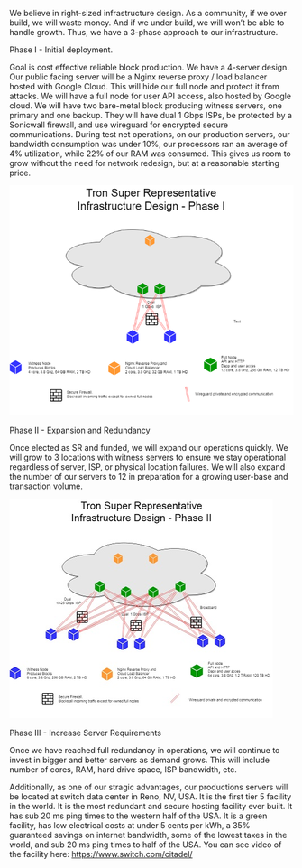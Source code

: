We believe in right-sized infrastructure design.   As a community, if we over build, we will waste money.  And if we under build, we will won’t be able to handle growth. Thus, we have a 3-phase approach to our infrastructure.

Phase I -  Initial deployment.  

Goal is cost effective reliable block production.  We have a 4-server design.  Our public facing server will be a Nginx reverse proxy / load balancer hosted with Google Cloud.  This will hide our full node and protect it from attacks. We will have a full node for user API access, also hosted by Google cloud.  We will have two bare-metal block producing witness servers, one primary and one backup. They will have dual 1 Gbps ISPs, be protected by a Sonicwall firewall, and use wireguard for encrypted secure communications.
During test net operations, on our production servers, our bandwidth consumption was under 10%, our processors ran an average of 4% utilization, while 22% of our RAM was consumed. This gives us room to grow without the need for network redesign, but at a reasonable starting price.

![](https://github.com/Pythagoras51213/tronsr-template/blob/master/Tron%20Phase%20I.png?raw=true)

Phase II -  Expansion and Redundancy  

Once elected as SR and funded, we will expand our operations quickly.  We will grow to 3 locations with witness servers to ensure we stay operational regardless of server, ISP, or physical location failures.  We will also expand the number of our servers to 12 in preparation for a growing user-base and transaction volume.

![](https://github.com/Pythagoras51213/tronsr-template/blob/master/Tron%20Phase%20II%20-50.jpg?raw=true)

Phase III -  Increase Server Requirements

Once we have reached full redundancy in operations, we will continue to invest in bigger and better servers as demand grows.  This will include number of cores, RAM, hard drive space, ISP bandwidth, etc.


Additionally, as one of our stragic advantages, our productions servers will be located at switch data center in Reno, NV, USA. It is the first tier 5 facility in the world. It is the most redundant and secure hosting facility ever built. It has sub 20 ms ping times to the western half of the USA. It is a green facility, has low electrical costs at under 5 cents per kWh, a 35% guaranteed savings on internet bandwidth, some of the lowest taxes in the world, and sub 20 ms ping times to half of the USA.
You can see video of the facility here: https://www.switch.com/citadel/

